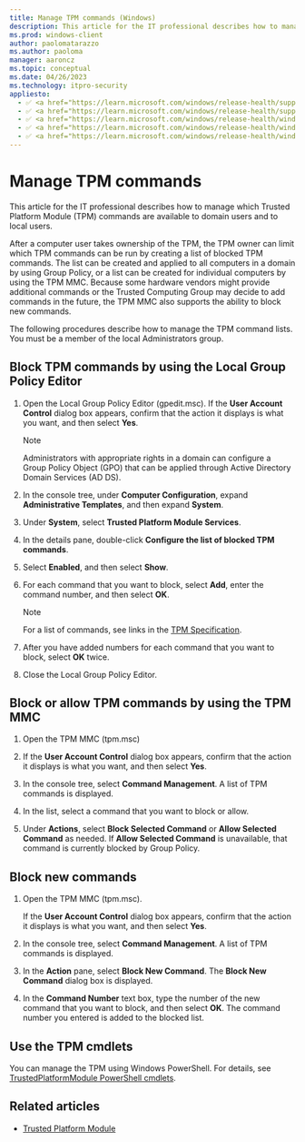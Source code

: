 ```yaml
---
title: Manage TPM commands (Windows)
description: This article for the IT professional describes how to manage which Trusted Platform Module (TPM) commands are available to domain users and to local users.
ms.prod: windows-client
author: paolomatarazzo
ms.author: paoloma
manager: aaroncz
ms.topic: conceptual
ms.date: 04/26/2023
ms.technology: itpro-security
appliesto:
  - ✅ <a href="https://learn.microsoft.com/windows/release-health/supported-versions-windows-client" target="_blank">Windows 11</a>
  - ✅ <a href="https://learn.microsoft.com/windows/release-health/supported-versions-windows-client" target="_blank">Windows 10</a>
  - ✅ <a href="https://learn.microsoft.com/windows/release-health/windows-server-release-info" target="_blank">Windows Server 2022</a>
  - ✅ <a href="https://learn.microsoft.com/windows/release-health/windows-server-release-info" target="_blank">Windows Server 2019</a>
  - ✅ <a href="https://learn.microsoft.com/windows/release-health/windows-server-release-info" target="_blank">Windows Server 2016</a>
---
```


# Manage TPM commands

This article for the IT professional describes how to manage which Trusted Platform Module (TPM) commands are available to domain users and to local users.

After a computer user takes ownership of the TPM, the TPM owner can limit which TPM commands can be run by creating a list of blocked TPM commands. The list can be created and applied to all computers in a domain by using Group Policy, or a list can be created for individual computers by using the TPM MMC. Because some hardware vendors might provide additional commands or the Trusted Computing Group may decide to add commands in the future, the TPM MMC also supports the ability to block new commands.

The following procedures describe how to manage the TPM command lists. You must be a member of the local Administrators group.

## Block TPM commands by using the Local Group Policy Editor

1. Open the Local Group Policy Editor (gpedit.msc). If the **User Account Control** dialog box appears, confirm that the action it displays is what you want, and then select **Yes**.

    > [!NOTE]
    >
    > Administrators with appropriate rights in a domain can configure a Group Policy Object (GPO) that can be applied through Active Directory Domain Services (AD DS).

2. In the console tree, under **Computer Configuration**, expand **Administrative Templates**, and then expand **System**.

3. Under **System**, select **Trusted Platform Module Services**.

4. In the details pane, double-click **Configure the list of blocked TPM commands**.

5. Select **Enabled**, and then select **Show**.

6. For each command that you want to block, select **Add**, enter the command number, and then select **OK**.

    > [!NOTE]
    >
    > For a list of commands, see links in the [TPM Specification](https://www.trustedcomputinggroup.org/tpm-main-specification/).

7. After you have added numbers for each command that you want to block, select **OK** twice.

8. Close the Local Group Policy Editor.

## Block or allow TPM commands by using the TPM MMC

1. Open the TPM MMC (tpm.msc)

2. If the **User Account Control** dialog box appears, confirm that the action it displays is what you want, and then select **Yes**.

3. In the console tree, select **Command Management**. A list of TPM commands is displayed.

4. In the list, select a command that you want to block or allow.

5. Under **Actions**, select **Block Selected Command** or **Allow Selected Command** as needed. If **Allow Selected Command** is unavailable, that command is currently blocked by Group Policy.

## Block new commands

1. Open the TPM MMC (tpm.msc).

    If the **User Account Control** dialog box appears, confirm that the action it displays is what you want, and then select **Yes**.

2. In the console tree, select **Command Management**. A list of TPM commands is displayed.

3. In the **Action** pane, select **Block New Command**. The **Block New Command** dialog box is displayed.

4. In the **Command Number** text box, type the number of the new command that you want to block, and then select **OK**. The command number you entered is added to the blocked list.

## Use the TPM cmdlets

You can manage the TPM using Windows PowerShell. For details, see [TrustedPlatformModule PowerShell cmdlets](/powershell/module/trustedplatformmodule/?view=win10-ps&preserve-view=true).

## Related articles

- [Trusted Platform Module](trusted-platform-module-top-node.md)
